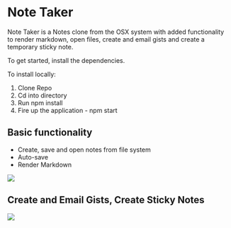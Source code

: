 # Note Taker

Note Taker is a Notes clone from the OSX system with added functionality to render markdown, open files, create and email gists and create a temporary sticky note.

To get started, install the dependencies.

To install locally:

1. Clone Repo [](https://github.com/danjwinter/note-taker.git)
2. Cd into directory
3. Run npm install
4. Fire up the application - npm start


## Basic functionality
- Create, save and open notes from file system
- Auto-save
- Render Markdown

![](http://g.recordit.co/itkEox8z1d.gif)


## Create and Email Gists, Create Sticky Notes

![](http://g.recordit.co/4YWjYEGt6b.gif)
